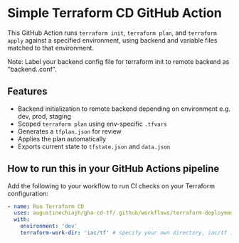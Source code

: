 # Simple Terraform CD GitHub Action

This GitHub Action runs `terraform init`, `terraform plan`, and `terraform apply` against a specified environment, using backend and variable files matched to that environment.

Note: Label your backend config file for terraform init to remote backend as "backend.<env>.conf". 

## Features

- Backend initialization to remote backend depending on environment e.g. dev, prod, staging
- Scoped `terraform plan` using env-specific `.tfvars`
- Generates a `tfplan.json` for review
- Applies the plan automatically
- Exports current state to `tfstate.json` and `data.json`

## How to run this in your GitHub Actions pipeline

Add the following to your workflow to run CI checks on your Terraform configuration:

```yaml
- name: Run Terraform CD
  uses: augustinechiajh/gha-cd-tf/.github/workflows/terraform-deployment.yaml@main
  with:
    environment: 'dev'
    terraform-work-dir: 'iac/tf' # specify your own directory, iac/tf is default